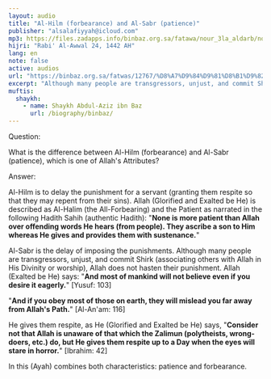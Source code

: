 ```yaml
---
layout: audio
title: "Al-Hilm (forbearance) and Al-Sabr (patience)"
publisher: "alsalafiyyah@icloud.com"
mp3: https://files.zadapps.info/binbaz.org.sa/fatawa/nour_3la_aldarb/nour_550/55001.mp3
hijri: "Rabi' Al-Awwal 24, 1442 AH"
lang: en
note: false
active: audios
url: "https://binbaz.org.sa/fatwas/12767/%D8%A7%D9%84%D9%81%D8%B1%D9%82-%D8%A8%D9%8A%D9%86-%D8%A7%D9%84%D8%AD%D9%84%D9%85-%D9%88%D8%A7%D9%84%D8%B5%D8%A8%D8%B1-%D9%81%D9%8A-%D8%B5%D9%81%D8%A7%D8%AA-%D8%A7%D9%84%D9%84%D9%87-%D8%B9%D8%B2%D9%88%D8%AC%D9%84"
excerpt: "Although many people are transgressors, unjust, and commit Shirk (associating others with Allah in His Divinity or worship), Allah does not hasten their punishment."
muftis:
  shaykh: 
    - name: Shaykh Abdul-Aziz ibn Baz
      url: /biography/binbaz/
---
```


Question:

What is the difference between Al-Hilm (forbearance) and Al-Sabr (patience), which is one of Allah's Attributes? 

Answer:

Al-Hilm is to delay the punishment for a servant (granting them respite so that they may repent from their sins). Allah (Glorified and Exalted be He) is described as Al-Halim (the All-Forbearing) and the Patient as narrated in the following Hadith Sahih (authentic Hadith): "**None is more patient than Allah over offending words He hears (from people). They ascribe a son to Him whereas He gives and provides them with sustenance.**" 

Al-Sabr is the delay of imposing the punishments. Although many people are transgressors, unjust, and commit Shirk (associating others with Allah in His Divinity or worship), Allah does not hasten their punishment. Allah (Exalted be He) says: "**And most of mankind will not believe even if you desire it eagerly.**" [Yusuf: 103]

"**And if you obey most of those on earth, they will mislead you far away from Allah's Path.**" [Al-An'am: 116]

He gives them respite, as He (Glorified and Exalted be He) says, "**Consider not that Allah is unaware of that which the Zalimun (polytheists, wrong-doers, etc.) do, but He gives them respite up to a Day when the eyes will stare in horror.**" [Ibrahim: 42]

In this (Ayah) combines both characteristics: patience and forbearance. 
